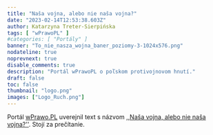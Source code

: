 ```yaml
---
title: "Naša vojna, alebo nie naša vojna?"
date: "2023-02-14T12:53:38.603Z"
author: Katarzyna Treter-Sierpińska
tags: [ "wPrawoPL" ]
#categories: [ "Portály" ]
banner: "To_nie_nasza_wojna_baner_poziomy-3-1024x576.png"
nodateline: true
noprevnext: true
disable_comments: true
description: "Portál wPrawoPL o poľskom protivojnovom hnutí."
draft: false
toc: false
thumbnail: "logo.png"
images: ["Logo_Ruch.png"]
---
```


Portál [wPrawo.PL](https://wprawo.pl/ "Portál wPrawo.PL") uverejnil text s názvom [,,Naša vojna, alebo nie naša vojna?''](https://wprawo.pl/katarzyna-ts-nasza-wojna-czy-nie-nasza/ "Portál wPrawo.PL"). Stojí za prečítanie.
